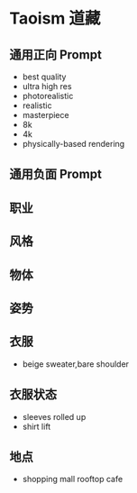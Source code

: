 # Taoism 道藏



## 通用正向 Prompt
- best quality
- ultra high res
- photorealistic
- realistic
- masterpiece
- 8k
- 4k
- physically-based rendering

## 通用负面 Prompt

## 职业

## 风格

## 物体

## 姿势

## 衣服

- beige sweater,bare shoulder

## 衣服状态

- sleeves rolled up
- shirt lift

## 地点
- shopping mall rooftop cafe

